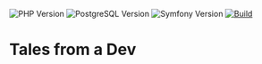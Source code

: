 ![PHP Version](https://img.shields.io/badge/php-8.2-264653.svg?style=for-the-badge)
![PostgreSQL Version](https://img.shields.io/badge/postgresql-15-2A9D8F.svg?style=for-the-badge)
![Symfony Version](https://img.shields.io/badge/symfony-7.0-E9C46A.svg?style=for-the-badge)
[![Build](https://img.shields.io/github/actions/workflow/status/ker0x/tales-from-a-dev/ci.yml?branch=main&color=8AB17D&style=for-the-badge)](https://github.com/ker0x/tales-from-a-dev/actions/workflows/ci.yml)

# Tales from a Dev
